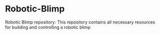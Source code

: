 # Robotic-Blimp
Robotic Blimp repository: This repository contains all necessary resources for building and controlling a robotic blimp
